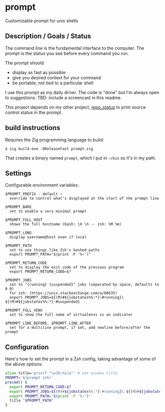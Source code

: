 # prompt

Customizable prompt for unix shells

## Description / Goals / Status

The command line is the fundamental interface to the computer. The prompt is the
status you see before every command you run.

The prompt should:

- display as fast as possible
- give you desired context for your command
- be portable, not tied to a particular shell

I use this prompt as my daily driver. The code is "done" but I'm always open to
suggestions. TBD: include a screencast in this readme.

This project depends on my other project,
[repo_status](https://github.com/kbd/repo_status) to print source control status
in the prompt.

## build instructions

Requires the Zig programming language to build:

```
$ zig build-exe -OReleaseFast prompt.zig
```

That creates a binary named `prompt`, which I put in `~/bin` so it's in my path.

## Settings

Configurable environment variables:

    $PROMPT_PREFIX - default ⚡
      override to control what's displayed at the start of the prompt line

    $PROMPT_BARE
      set to enable a very minimal prompt

    $PROMPT_FULL_HOST
      shows the full hostname (bash: \H \h -- zsh: %M %m)

    $PROMPT_LONG
      display username@host even if local

    $PROMPT_PATH
      set to use things like Zsh's hashed paths
      export PROMPT_PATH="$(print -P '%~')"

    $PROMPT_RETURN_CODE
      set to display the exit code of the previous program
      export PROMPT_RETURN_CODE=$?

    $PROMPT_JOBS
      set to "{running} {suspended}" jobs (separated by space, defaults to 0 0)
      for zsh: (https://unix.stackexchange.com/a/68635)
      export PROMPT_JOBS=${(M)#${jobstates%%:*}:#running}\ ${(M)#${jobstates%%:*}:#suspended}

    $PROMPT_FULL_VENV
      set to show the full name of virtualenvs vs an indicator

    $PROMPT_LINE_BEFORE, $PROMPT_LINE_AFTER
      set for a multiline prompt, if set, add newline before/after the prompt

## Configuration

Here's how to set the prompt in a Zsh config, taking advantage of some of the above options:

```zsh
alias title='printf "\e]0;%s\a"' # set window title
PROMPT='$(prompt zsh)'
precmd() {
  export PROMPT_RETURN_CODE=$?
  export PROMPT_JOBS=${(M)#${jobstates%%:*}:#running}\ ${(M)#${jobstates%%:*}:#suspended}
  export PROMPT_PATH="$(print -P '%~')"
  title "$PROMPT_PATH"
}
```
